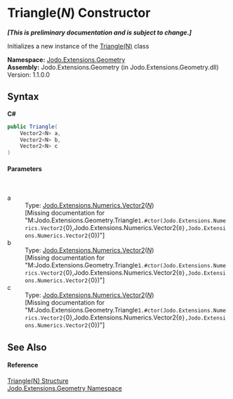 # Triangle(*N*) Constructor 
 _**\[This is preliminary documentation and is subject to change.\]**_

Initializes a new instance of the <a href="T_Jodo_Extensions_Geometry_Triangle_1">Triangle(N)</a> class

**Namespace:**&nbsp;<a href="N_Jodo_Extensions_Geometry">Jodo.Extensions.Geometry</a><br />**Assembly:**&nbsp;Jodo.Extensions.Geometry (in Jodo.Extensions.Geometry.dll) Version: 1.1.0.0

## Syntax

**C#**<br />
``` C#
public Triangle(
	Vector2<N> a,
	Vector2<N> b,
	Vector2<N> c
)
```


#### Parameters
&nbsp;<dl><dt>a</dt><dd>Type: <a href="T_Jodo_Extensions_Numerics_Vector2_1">Jodo.Extensions.Numerics.Vector2</a>(<a href="T_Jodo_Extensions_Geometry_Triangle_1">*N*</a>)<br />\[Missing <param name="a"/> documentation for "M:Jodo.Extensions.Geometry.Triangle`1.#ctor(Jodo.Extensions.Numerics.Vector2{`0},Jodo.Extensions.Numerics.Vector2{`0},Jodo.Extensions.Numerics.Vector2{`0})"\]</dd><dt>b</dt><dd>Type: <a href="T_Jodo_Extensions_Numerics_Vector2_1">Jodo.Extensions.Numerics.Vector2</a>(<a href="T_Jodo_Extensions_Geometry_Triangle_1">*N*</a>)<br />\[Missing <param name="b"/> documentation for "M:Jodo.Extensions.Geometry.Triangle`1.#ctor(Jodo.Extensions.Numerics.Vector2{`0},Jodo.Extensions.Numerics.Vector2{`0},Jodo.Extensions.Numerics.Vector2{`0})"\]</dd><dt>c</dt><dd>Type: <a href="T_Jodo_Extensions_Numerics_Vector2_1">Jodo.Extensions.Numerics.Vector2</a>(<a href="T_Jodo_Extensions_Geometry_Triangle_1">*N*</a>)<br />\[Missing <param name="c"/> documentation for "M:Jodo.Extensions.Geometry.Triangle`1.#ctor(Jodo.Extensions.Numerics.Vector2{`0},Jodo.Extensions.Numerics.Vector2{`0},Jodo.Extensions.Numerics.Vector2{`0})"\]</dd></dl>

## See Also


#### Reference
<a href="T_Jodo_Extensions_Geometry_Triangle_1">Triangle(N) Structure</a><br /><a href="N_Jodo_Extensions_Geometry">Jodo.Extensions.Geometry Namespace</a><br />
